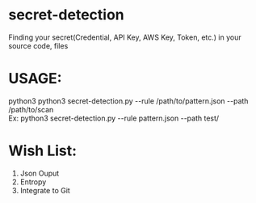 # secret-detection
Finding your secret(Credential, API Key, AWS Key, Token, etc.)  in your source code, files

# USAGE:  
python3 python3 secret-detection.py --rule /path/to/pattern.json --path /path/to/scan  
Ex: python3 secret-detection.py --rule pattern.json --path test/ 

# Wish List:  
1. Json Ouput  
2. Entropy  
3. Integrate to Git  

